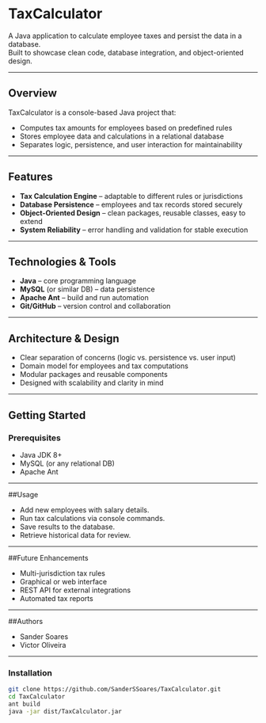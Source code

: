 # TaxCalculator

A Java application to calculate employee taxes and persist the data in a database.  
Built to showcase clean code, database integration, and object-oriented design.

---

## Overview

TaxCalculator is a console-based Java project that:

- Computes tax amounts for employees based on predefined rules  
- Stores employee data and calculations in a relational database  
- Separates logic, persistence, and user interaction for maintainability  

---

## Features

- **Tax Calculation Engine** – adaptable to different rules or jurisdictions  
- **Database Persistence** – employees and tax records stored securely  
- **Object-Oriented Design** – clean packages, reusable classes, easy to extend  
- **System Reliability** – error handling and validation for stable execution  

---

## Technologies & Tools

- **Java** – core programming language  
- **MySQL** (or similar DB) – data persistence  
- **Apache Ant** – build and run automation  
- **Git/GitHub** – version control and collaboration  

---

## Architecture & Design

- Clear separation of concerns (logic vs. persistence vs. user input)  
- Domain model for employees and tax computations  
- Modular packages and reusable components  
- Designed with scalability and clarity in mind  

---

## Getting Started

### Prerequisites
- Java JDK 8+  
- MySQL (or any relational DB)  
- Apache Ant

---

##Usage
- Add new employees with salary details.
- Run tax calculations via console commands.
- Save results to the database.
- Retrieve historical data for review.

---

##Future Enhancements
- Multi-jurisdiction tax rules
- Graphical or web interface
- REST API for external integrations
- Automated tax reports

---

##Authors
- Sander Soares
- Victor Oliveira

---

### Installation
```bash
git clone https://github.com/SanderSSoares/TaxCalculator.git
cd TaxCalculator
ant build
java -jar dist/TaxCalculator.jar

